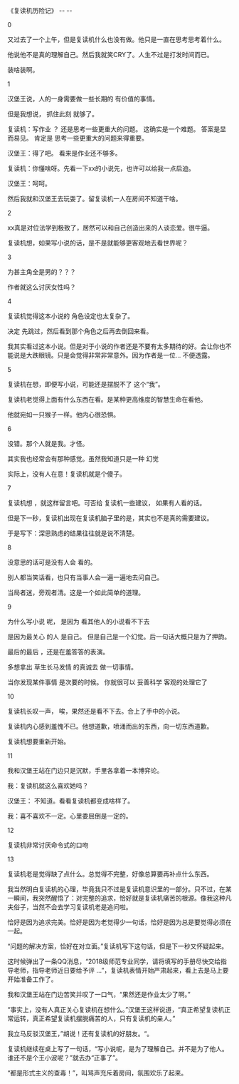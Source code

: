 《复读机历险记》 -- -- 



0

又过去了一个上午，但是复读机什么也没有做。他只是一直在思考思考着什么。

他说他不是真的理解自己。然后我就笑CRY了。人生不过是打发时间而已。

装啥装啊。



1

汉堡王说，人的一身需要做一些长期的 有价值的事情。

但是我想说， 抓住此刻 就够了。

复读机：写作业 ？ 还是思考一些更重大的问题。 这确实是一个难题。 答案是显而易见。 肯定是 思考一些更重大的问题来得重要。

汉堡王：得了吧。 看来是作业还不够多。

复读机：你懂啥呀。先看一下xx的小说先，也许可以给我一点启迪。

汉堡王：呵呵。

然后我就和汉堡王去玩耍了。留复读机一人在房间不知道干啥。



2

xx真是对位法学到极致了，居然可以和自己创造出来的人谈恋爱。很牛逼。

复读机想，如果写小说的话，是不是就能够更客观地去看世界呢？



3

为甚主角全是男的？？？

作者就这么讨厌女性吗？



4

复读机觉得这本小说的 角色设定也太复杂了。

决定 先跳过，然后看到那个角色之后再去倒回来看。

我其实看过这本小说。但是对于小说的作者还是不要有太多期待的好。会让你也不能说是大跌眼镜。只是会觉得非常非常意外。因为作者是一位... 不便透露。



5

复读机在想，即便写小说，可能还是摆脱不了 这个“我”。

复读机老觉得上面有什么东西在看。是某种更高维度的智慧生命在看他。

他就宛如一只猴子一样。他内心很恐惧。



6

没错。那个人就是我。才怪。

其实我也经常会有那种感觉。虽然我知道只是一种 幻觉

实际上，没有人在意！复读机就是个傻子。



7

复读机想 ，就这样留言吧。可否给 复读机一些建议， 如果有人看的话。

但是下一秒，复读机出现在复读机脑子里的是，其实也不是真的需要建议。

于是写下：深思熟虑的结果往往就是说不清楚。



8

没意思的话可是没有人会 看的。

别人都当笑话看，也只有当事人会一遍一遍地去问自己。

当局者迷，旁观者清。这是一个如此简单的道理。



9

为什么写小说 呢， 是因为 看其他人的小说看不下去

是因为最关心 的人 是自己。 但是自己是一个幻觉。后一句话大概只是为了押韵。

最后的最后 ，还是在羞答答的表演。

多想拿出 草生长马发情 的真诚去 做一切事情。

当你发现某件事情 是次要的时候。 你就很可以 妥善科学 客观的处理它了



10

复读机长叹一声， 唉，果然还是看不下去。合上了手中的小说。

复读机内心感到羞愧不已。他想道歉，喷涌而出的东西，向一切东西道歉。

复读机想要重新开始。



11

我和汉堡王站在门边只是沉默，手里各拿着一本博弈论。

我：复读机就这么喜欢她吗？

汉堡王： 不知道。看看复读机都变成啥样了。

我：喜不喜欢不一定。心里委屈倒是一定的。



12

复读机非常讨厌命令式的口吻



13

复读机老是觉得缺了点什么。总觉得不完整，好像总算要再补点什么东西。

我当然明白复读机的心理，毕竟我只不过是复读机意识里的一部分。只不过，在某一瞬间，我突然醒悟了：对完整的追求，恰好就是复读机痛苦的根源。像我这种凡夫俗子，当然不会去学习复读机老是追问啦。

恰好是因为追求完美。恰好是因为老觉得少一句话，恰好是因为总是要觉得必须在一起。

“问题的解决方案，恰好在对立面。”复读机写下这句话，但是下一秒又怀疑起来。

这时候弹出了一条QQ消息，“2018级师范专业同学，请将填写的手册尽快交给指导老师，指导老师近日要给予评 ...”，复读机表情开始严肃起来，看上去是马上要开始准备工作了。

我和汉堡王站在门边苦笑并叹了一口气，“果然还是作业太少了啊。”

“事实上，没有人真正关心复读机在想什么。”汉堡王这样说道，“真正希望复读机正常运转，真正希望复读机摆脱痛苦的人，只有复读机的亲人。”

我立马反驳汉堡王，”胡说！还有复读机的好朋友。“。

复读机继续在桌上写了一句话，“写小说呢，是为了理解自己。并不是为了他人。谁还不是个王小波呢？”就去办“正事了”。

“都是形式主义的查毒！”，叫骂声充斥着房间，氛围欢乐了起来。













